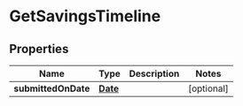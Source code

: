 

# GetSavingsTimeline

## Properties

Name | Type | Description | Notes
------------ | ------------- | ------------- | -------------
**submittedOnDate** | [**Date**](Date.md) |  |  [optional]



